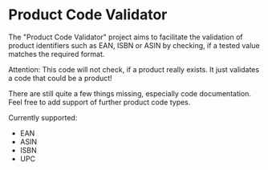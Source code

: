 Product Code Validator
================

The "Product Code Validator" project aims to facilitate the validation of product identifiers such as EAN, ISBN or ASIN by checking, if a tested value matches the required format.

Attention: This code will not check, if a product really exists. It just validates a code that could be a product!

There are still quite a few things missing, especially code documentation.
Feel free to add support of further product code types.

Currently supported:

 - EAN
 - ASIN
 - ISBN
 - UPC